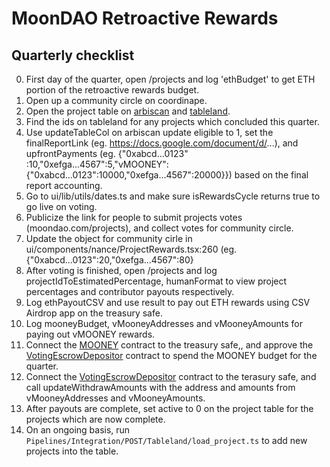 # MoonDAO Retroactive Rewards

## Quarterly checklist

0. First day of the quarter, open /projects and log 'ethBudget' to get ETH portion of the retroactive rewards budget.
0. Open up a community circle on coordinape.
0. Open the project table on [arbiscan](https://arbiscan.io/address/0xCb31829B312923C7502766ef4f36948A7A64cD6A) and [tableland](https://studio.tableland.xyz/jaderiverstokes/prod/default/project).
0. Find the ids on tableland for any projects which concluded this quarter.
0. Use updateTableCol on arbiscan update eligible to 1, set the finalReportLink (eg. https://docs.google.com/document/d/...), and upfrontPayments (eg. {"0xabcd...0123" :10,"0xefga...4567":5,"vMOONEY": {"0xabcd...0123":10000,"0xefga...4567":20000}}) based on the final report accounting.
0. Go to ui/lib/utils/dates.ts and make sure isRewardsCycle returns true to go live on voting.
0. Publicize the link for people to submit projects votes (moondao.com/projects), and collect votes for community circle.
0. Update the object for community cirle in ui/components/nance/ProjectRewards.tsx:260 (eg. {"0xabcd...0123":20,"0xefga...4567":80}
0. After voting is finished, open /projects and log projectIdToEstimatedPercentage, humanFormat to view project percentages and contributor payouts respectively.
0. Log ethPayoutCSV and use result to pay out ETH rewards using CSV Airdrop app on the treasury safe.
0. Log mooneyBudget, vMooneyAddresses and vMooneyAmounts for paying out vMOONEY rewards.
0. Connect the [MOONEY](https://arbiscan.io/address/0x1Fa56414549BdccBB09916f61f0A5827f779a85c) contract to the treasury safe,, and approve the [VotingEscrowDepositor](https://arbiscan.io/address/0xBE19a62384014F103686dfE6D9d50B1D3E81B2d0) contract to spend the MOONEY budget for the quarter.
0. Connect the [VotingEscrowDepositor](https://arbiscan.io/address/0xBE19a62384014F103686dfE6D9d50B1D3E81B2d0) contract to the terasury safe, and call updateWithdrawAmounts with the address and amounts from vMooneyAddresses and vMooneyAmounts.
0. After payouts are complete, set active to 0 on the project table for the projects which are now complete.
0. On an ongoing basis, run `Pipelines/Integration/POST/Tableland/load_project.ts` to add new projects into the table.
